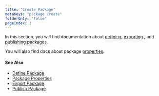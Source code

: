 ```yaml
---
title: "Create Package"
metaKeys: "package Create"
folderOnly: "false"
pageIndex: 1
---
```


In this section, you will find documentation about [defining](create-package/define-package.md), [exporting](create-package/export-package.md) , and [publishing](create-package/publ-packages.md) packages. 

You will also find docs about package [properties](create-package/packageproperty.md).

#### See Also

- [Define Package](create-package/define-package.md)
- [Package Properties](create-package/packageproperty.md)
- [Export Package](create-package/export-package.md) 
- [Publish Package](create-package/publ-packages.md)